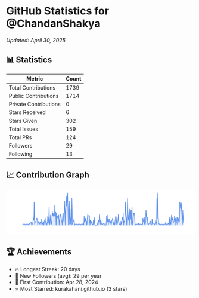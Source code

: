 # GitHub Statistics for @ChandanShakya
*Updated: April 30, 2025*

## 📊 Statistics
| Metric | Count |
|--------|--------|
| Total Contributions | 1739 |
| Public Contributions | 1714 |
| Private Contributions | 0 |
| Stars Received | 6 |
| Stars Given | 302 |
| Total Issues | 159 |
| Total PRs | 124 |
| Followers | 29 |
| Following | 13 |

## 📈 Contribution Graph

![Contribution Graph](./contribution_graph.png)

## 🏆 Achievements

- 🔥 Longest Streak: 20 days
- 👥 New Followers (avg): 29 per year
- 📅 First Contribution: Apr 28, 2024
- ⭐ Most Starred: kurakahani.github.io (3 stars)
